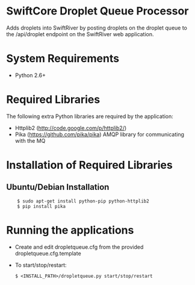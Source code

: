 SwiftCore Droplet Queue Processor
=================================

Adds droplets into SwiftRiver by posting droplets on the droplet queue to the /api/droplet
endpoint on the SwiftRiver web application.

System Requirements
====================

 * Python 2.6+

Required Libraries
===================
The following extra Python libraries are required by the application:
 
  * Httplib2 (http://code.google.com/p/httplib2/)
  * Pika (https://github.com/pika/pika) AMQP library for communicating with the MQ

Installation of Required Libraries
===================================

Ubuntu/Debian Installation
-------------------------------------

        $ sudo apt-get install python-pip python-httplib2 
        $ pip install pika
        
Running the applications
========================= 

  * Create and edit dropletqueue.cfg from the provided dropletqueue.cfg.template
  * To start/stop/restart:

        $ <INSTALL_PATH>/dropletqueue.py start/stop/restart
